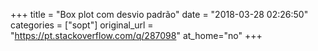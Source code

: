 +++
title = "Box plot com desvio padrão"
date = "2018-03-28 02:26:50"
categories = ["sopt"]
original_url = "https://pt.stackoverflow.com/q/287098"
at_home="no"
+++

